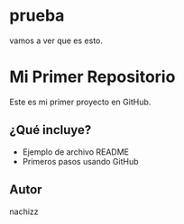# prueba
vamos a ver que es esto.
# Mi Primer Repositorio

Este es mi primer proyecto en GitHub.

## ¿Qué incluye?
- Ejemplo de archivo README
- Primeros pasos usando GitHub

## Autor
nachizz
